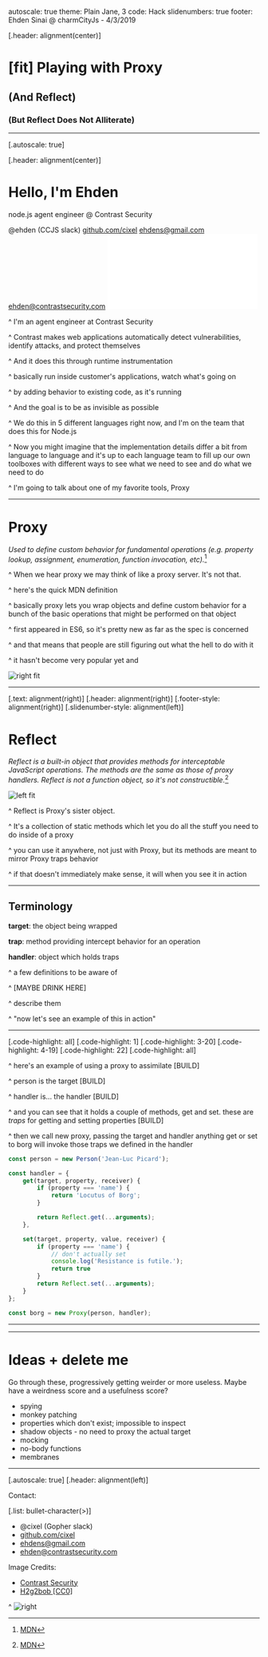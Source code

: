 autoscale: true
theme: Plain Jane, 3
code: Hack
slidenumbers: true
footer: Ehden Sinai @ charmCityJs - 4/3/2019

[.header: alignment(center)]

# [fit] Playing with Proxy

## (And Reflect)

### (But Reflect Does Not Alliterate)

---

[.autoscale: true]

[.header: alignment(center)]
# Hello, I'm Ehden

node.js agent engineer @ Contrast Security

@ehden (CCJS slack)
[github.com/cixel](https://github.com/cixel)
[ehdens@gmail.com](mailto:ehdens@gmail.com)
[ehden@contrastsecurity.com](mailto:ehden@contrastsecurity.com)
![inline original 200%](Contrast-Logo-4C.pdf)

^ I'm an agent engineer at Contrast Security

^ Contrast makes web applications automatically detect vulnerabilities, identify attacks, and protect themselves

^ And it does this through runtime instrumentation

^ basically run inside customer's applications, watch what's going on

^ by adding behavior to existing code, as it's running

^ And the goal is to be as invisible as possible

^ We do this in 5 different languages right now, and I'm on the team that does this for Node.js

^ Now you might imagine that the implementation details differ a bit from language to language and it's up to each language team to fill up our own toolboxes with different ways to see what we need to see and do what we need to do

^ I'm going to talk about one of my favorite tools, Proxy

---

# Proxy

*Used to define custom behavior for fundamental operations (e.g. property lookup, assignment, enumeration, function invocation, etc).*[^1]

[^1]: [MDN](https://developer.mozilla.org/en-US/docs/Web/JavaScript/Reference/Global_Objects/Proxy)

^ When we hear proxy we may think of like a proxy server. It's not that.

^ here's the quick MDN definition

^ basically proxy lets you wrap objects and define custom behavior for a bunch of the basic operations that might be performed on that object

^ first appeared in ES6, so it's pretty new as far as the spec is concerned

^ and that means that people are still figuring out what the hell to do with it

^ it hasn't become very popular yet and

![right fit](Proxy_concept_en.png)

---
[.text: alignment(right)]
[.header: alignment(right)]
[.footer-style: alignment(right)]
[.slidenumber-style: alignment(left)]

# Reflect

*Reflect is a built-in object that provides methods for interceptable JavaScript operations. The methods are the same as those of proxy handlers. Reflect is not a function object, so it's not constructible.*[^2]

![left fit](Proxy_concept_en_mirror.png)

[^2]: [MDN](https://developer.mozilla.org/en-US/docs/Web/JavaScript/Reference/Global_Objects/Reflect)

^ Reflect is Proxy's sister object.

^ It's a collection of static methods which let you do all the stuff you need to do inside of a proxy

^ you can use it anywhere, not just with Proxy, but its methods are meant to mirror Proxy traps behavior

^ if that doesn't immediately make sense, it will when you see it in action

---

## Terminology

**target**: the object being wrapped

**trap**: method providing intercept behavior for an operation

**handler**: object which holds traps

^ a few definitions to be aware of

^ [MAYBE DRINK HERE]

^ describe them

^ "now let's see an example of this in action"

---

[.code-highlight: all]
[.code-highlight: 1]
[.code-highlight: 3-20]
[.code-highlight: 4-19]
[.code-highlight: 22]
[.code-highlight: all]

^ here's an example of using a proxy to assimilate
[BUILD]

^ person is the target
[BUILD]

^ handler is... the handler
[BUILD]

^ and you can see that it holds a couple of methods, get and set. these are *traps* for getting and setting properties
[BUILD]

^ then we call new proxy, passing the target and handler
anything get or set to borg will invoke those traps we defined in the handler

```javascript
const person = new Person('Jean-Luc Picard');

const handler = {
	get(target, property, receiver) {
		if (property === 'name') {
			return 'Locutus of Borg';
		}

		return Reflect.get(...arguments);
	},

	set(target, property, value, receiver) {
		if (property === 'name') {
			// don't actually set
			console.log('Resistance is futile.');
			return true
		}
		return Reflect.set(...arguments);
	}
};

const borg = new Proxy(person, handler);
```

---

---

# Ideas + delete me

Go through these, progressively getting weirder or more useless. Maybe have a weirdness score and a usefulness score?

- spying
- monkey patching
- properties which don't exist; impossible to inspect
- shadow objects - no need to proxy the actual target
- mocking
- no-body functions
- membranes

---

[.autoscale: true]
[.header: alignment(left)]

Contact:

[.list: bullet-character(>)]
- @cixel (Gopher slack)
- [github.com/cixel](https://github.com/cixel)
- [ehdens@gmail.com](mailto:ehdens@gmail.com)
- [ehden@contrastsecurity.com](mailto:ehden@contrastsecurity.com)

Image Credits:

- [Contrast Security](https://www.contrastsecurity.com)
- [H2g2bob \[CC0\]](https://upload.wikimedia.org/wikipedia/commons/b/bb/Proxy_concept_en.svg)

^ ![right](gophercolor.png)

